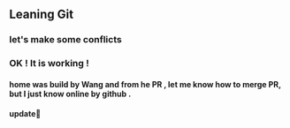 ## Leaning Git

### let's make some conflicts

### OK ! It is working !

#### home was build by Wang and from he PR , let me know how to merge PR, but I just know online by github .
 
#### update🤨

